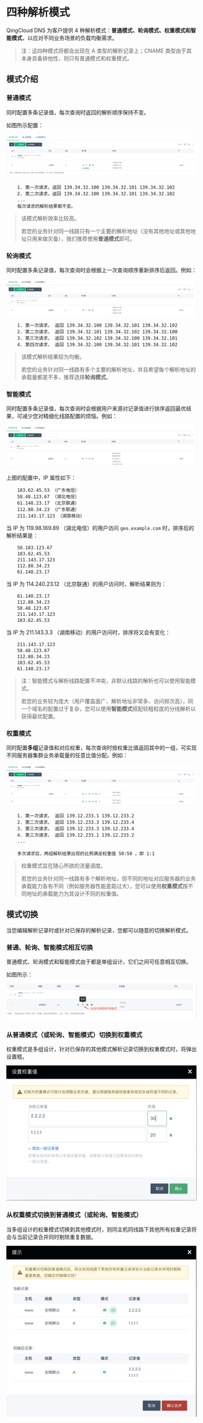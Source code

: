 ---
---

# 四种解析模式

QingCloud DNS 为客户提供 4 种解析模式：**普通模式、轮询模式、权重模式和智能模式**，以应对不同业务场景的负载均衡需求。

>
> 注：这四种模式将都会出现在 A 类型的解析记录上；CNAME 类型由于其本身具备排他性，则只有普通模式和权重模式。
>

## 模式介绍

### 普通模式

同时配置多条记录值，每次查询时返回的解析顺序保持不变。

如图所示配置：

![普通模式配置](_images/dns_simple_mode.png)

```
    1. 第一次请求，返回 139.34.32.100 139.34.32.101 139.34.32.102
    2. 第二次请求，返回 139.34.32.100 139.34.32.101 139.34.32.102
    ...
    每次请求的解析结果都不变。
```

> 该模式解析效率比较高。
>
> 若您的业务针对同一线路只有一个主要的解析地址（没有其他地址或其他地址只用来做灾备），我们推荐使用**普通模式**即可。
>

### 轮询模式

同时配置多条记录值，每次查询时会根据上一次查询顺序重新排序后返回。例如：

![轮询模式配置](_images/dns_rr_mode.png)

```
    1. 第一次请求， 返回 139.34.32.100 139.34.32.101 139.34.32.102
    2. 第二次请求， 返回 139.34.32.101 139.34.32.102 139.34.32.100
    3. 第三次请求， 返回 139.34.32.102 139.34.32.100 139.34.32.101
    4. 第四次请求， 返回 139.34.32.100 139.34.32.101 139.34.32.102
```
>
> 该模式解析结果较为均衡。
>
> 若您的业务针对同一线路有多个主要的解析地址，并且希望每个解析地址的承载量都差不多，推荐选择**轮询模式**。
>

### 智能模式

同时配置多条记录值，每次查询时会根据用户来源对记录值进行排序返回最优结果，可减少您对精细化线路配置的烦恼。例如：

![智能模式](_images/dns_geo_mode.png)

上图的配置中，IP 属性如下：

```
    183.62.45.53 （广东电信）
    58.48.123.67 （湖北电信）
    61.148.23.17 （北京联通）
    112.88.34.23 （广东联通）
    211.143.17.123 （湖南移动）
```

当 IP 为 119.98.169.89 （湖北电信）的用户访问 `geo.example.com` 时，排序后的解析结果是：

```
    58.183.123.67
    183.62.45.53
    211.143.17.123
    112.88.34.23
    61.148.23.17
```

当 IP 为 114.240.23.12 （北京联通）的用户访问时，解析结果则为：

```
    61.148.23.17
    112.88.34.23
    58.48.123.67
    211.143.17.123
    183.62.45.53
```

当 IP 为 211.143.3.3 （湖南移动）的用户访问时，排序将又会有变化：

```
    211.143.17.123
    58.48.123.67
    112.88.34.23
    183.62.45.53
    61.148.23.17
```

>
> 注：智能模式与解析线路配置不冲突，非默认线路的解析也可以使用智能模式。
>
> 若您的业务较为庞大（用户覆盖面广、解析地址非常多、访问频次高），同一个域名的配置过于复杂，您可以使用**智能模式**搭配较粗粒度的分线解析以获得最优配置。
>

### 权重模式

同时配置**多组**记录值和对应权重，每次查询时按权重比值返回其中的一组，可实现不同服务器集群业务承载量的任意比值分配。例如：

![权重模式配置](_images/dns_weight_mode.png)

```
    1. 第一次请求， 返回 139.12.233.1 139.12.233.2
    2. 第二次请求， 返回 139.12.233.3 139.12.233.4
    3. 第三次请求， 返回 139.12.233.3 139.12.233.4
    4. 第三次请求， 返回 139.12.233.1 139.12.233.2
    ...

    多次请求后，两组解析结果出现的比例满足权重值 50:50 ，即 1:1
```
>
> 权重模式旨在随心所欲的流量调度。
>
> 若您的业务针对同一线路有多个解析地址，但不同的地址对应服务器的业务承载能力各有不同（例如服务器性能差距过大），您可以使用**权重模式**按不同地址的承载能力为其设计不同的权重值。
>

## 模式切换

当您编辑解析记录时或针对已保存的解析记录，您都可以随意的切换解析模式。

### 普通、轮询、智能模式相互切换

普通模式、轮询模式和智能模式由于都是单组设计，它们之间可任意相互切换。

如图所示：

![启用单个 ip](_images/click_common_mode.png)

### 从普通模式（或轮询、智能模式）切换到权重模式

权重模式是多组设计，针对已保存的其他模式解析记录切换到权重模式时，将弹出设置框。

![切换到权重模式](_images/common_to_weight.png)

### 从权重模式切换到普通模式（或轮询、智能模式）

当多组设计的权重模式切换到其他模式时，则同主机同线路下其他所有权重记录将会与当前记录合并同时剔除重复数据。

![切换到权重模式](_images/weight_common.png)
